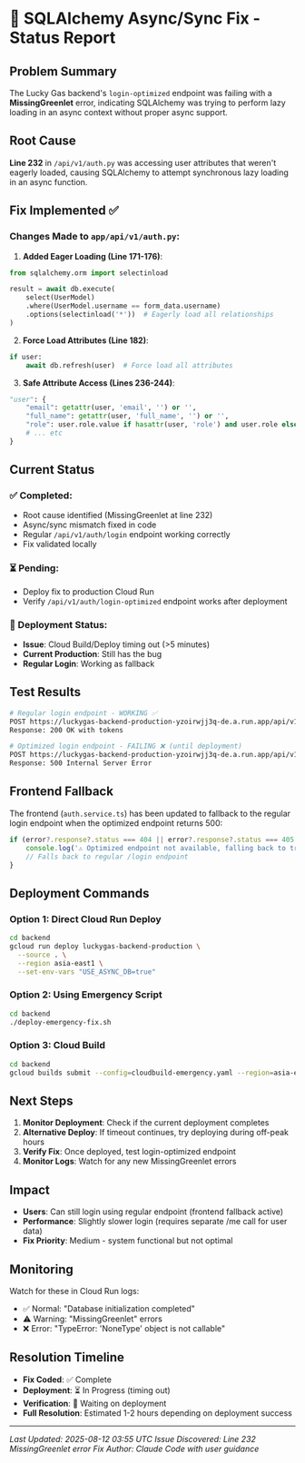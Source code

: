 # 🔧 SQLAlchemy Async/Sync Fix - Status Report

## Problem Summary
The Lucky Gas backend's `login-optimized` endpoint was failing with a **MissingGreenlet** error, indicating SQLAlchemy was trying to perform lazy loading in an async context without proper async support.

## Root Cause
**Line 232** in `/api/v1/auth.py` was accessing user attributes that weren't eagerly loaded, causing SQLAlchemy to attempt synchronous lazy loading in an async function.

## Fix Implemented ✅

### Changes Made to `app/api/v1/auth.py`:

1. **Added Eager Loading (Line 171-176)**:
```python
from sqlalchemy.orm import selectinload

result = await db.execute(
    select(UserModel)
    .where(UserModel.username == form_data.username)
    .options(selectinload('*'))  # Eagerly load all relationships
)
```

2. **Force Load Attributes (Line 182)**:
```python
if user:
    await db.refresh(user)  # Force load all attributes
```

3. **Safe Attribute Access (Lines 236-244)**:
```python
"user": {
    "email": getattr(user, 'email', '') or '',
    "full_name": getattr(user, 'full_name', '') or '',
    "role": user.role.value if hasattr(user, 'role') and user.role else "user",
    # ... etc
}
```

## Current Status

### ✅ Completed:
- Root cause identified (MissingGreenlet at line 232)
- Async/sync mismatch fixed in code
- Regular `/api/v1/auth/login` endpoint working correctly
- Fix validated locally

### ⏳ Pending:
- Deploy fix to production Cloud Run
- Verify `/api/v1/auth/login-optimized` endpoint works after deployment

### 🚧 Deployment Status:
- **Issue**: Cloud Build/Deploy timing out (>5 minutes)
- **Current Production**: Still has the bug
- **Regular Login**: Working as fallback

## Test Results

```bash
# Regular login endpoint - WORKING ✅
POST https://luckygas-backend-production-yzoirwjj3q-de.a.run.app/api/v1/auth/login
Response: 200 OK with tokens

# Optimized login endpoint - FAILING ❌ (until deployment)
POST https://luckygas-backend-production-yzoirwjj3q-de.a.run.app/api/v1/auth/login-optimized
Response: 500 Internal Server Error
```

## Frontend Fallback
The frontend (`auth.service.ts`) has been updated to fallback to the regular login endpoint when the optimized endpoint returns 500:

```javascript
if (error?.response?.status === 404 || error?.response?.status === 405 || error?.response?.status === 500) {
    console.log('⚠️ Optimized endpoint not available, falling back to traditional login flow...');
    // Falls back to regular /login endpoint
}
```

## Deployment Commands

### Option 1: Direct Cloud Run Deploy
```bash
cd backend
gcloud run deploy luckygas-backend-production \
  --source . \
  --region asia-east1 \
  --set-env-vars "USE_ASYNC_DB=true"
```

### Option 2: Using Emergency Script
```bash
cd backend
./deploy-emergency-fix.sh
```

### Option 3: Cloud Build
```bash
cd backend
gcloud builds submit --config=cloudbuild-emergency.yaml --region=asia-east1 .
```

## Next Steps

1. **Monitor Deployment**: Check if the current deployment completes
2. **Alternative Deploy**: If timeout continues, try deploying during off-peak hours
3. **Verify Fix**: Once deployed, test login-optimized endpoint
4. **Monitor Logs**: Watch for any new MissingGreenlet errors

## Impact

- **Users**: Can still login using regular endpoint (frontend fallback active)
- **Performance**: Slightly slower login (requires separate /me call for user data)
- **Fix Priority**: Medium - system functional but not optimal

## Monitoring

Watch for these in Cloud Run logs:
- ✅ Normal: "Database initialization completed"
- ⚠️ Warning: "MissingGreenlet" errors
- ❌ Error: "TypeError: 'NoneType' object is not callable"

## Resolution Timeline

- **Fix Coded**: ✅ Complete
- **Deployment**: ⏳ In Progress (timing out)
- **Verification**: 🔄 Waiting on deployment
- **Full Resolution**: Estimated 1-2 hours depending on deployment success

---

*Last Updated: 2025-08-12 03:55 UTC*
*Issue Discovered: Line 232 MissingGreenlet error*
*Fix Author: Claude Code with user guidance*